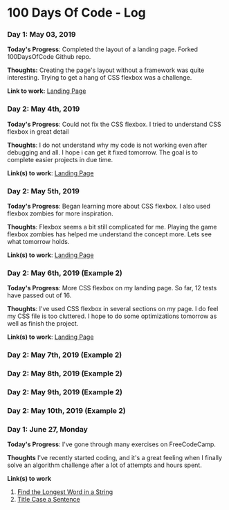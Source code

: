 # 100 Days Of Code - Log

### Day 1: May 03, 2019 

**Today's Progress**: Completed the layout of a landing page. Forked 100DaysOfCode Github repo.

**Thoughts:** Creating the page's layout without a framework was quite interesting. Trying to get a hang of CSS flexbox was a challenge.

**Link to work:** [Landing Page](https://bit.ly/2VMb3Sm)

### Day 2: May 4th, 2019 

**Today's Progress**: Could not fix the CSS flexbox. I tried to understand CSS flexbox in great detail

**Thoughts**: I do not understand why my code is not working even after debugging and all. I hope i can get it fixed tomorrow. The goal is to complete easier projects in due time.

**Link(s) to work**: [Landing Page](https://bit.ly/2VMb3Sm)

### Day 2: May 5th, 2019
**Today's Progress**: Began learning more about CSS flexbox. I also used flexbox zombies for more inspiration.

**Thoughts**: Flexbox seems a bit still complicated for me. Playing the game flexbox zombies has helped me understand the concept more. Lets see what tomorrow holds.

**Link(s) to work**: [Landing Page](https://bit.ly/2VMb3Sm)

### Day 2: May 6th, 2019 (Example 2)
**Today's Progress**: More CSS flexbox on my landing page. So far, 12 tests have passed out of 16.

**Thoughts**: I've used CSS flexbox in several sections on my page. I do feel my CSS file is too cluttered. I hope to do some optimizations tomorrow as well as finish the project.

**Link(s) to work**: [Landing Page](https://bit.ly/2VMb3Sm)

### Day 2: May 7th, 2019 (Example 2)
### Day 2: May 8th, 2019 (Example 2)
### Day 2: May 9th, 2019 (Example 2)
### Day 2: May 10th, 2019 (Example 2)

### Day 1: June 27, Monday

**Today's Progress**: I've gone through many exercises on FreeCodeCamp.

**Thoughts** I've recently started coding, and it's a great feeling when I finally solve an algorithm challenge after a lot of attempts and hours spent.

**Link(s) to work**
1. [Find the Longest Word in a String](https://www.freecodecamp.com/challenges/find-the-longest-word-in-a-string)
2. [Title Case a Sentence](https://www.freecodecamp.com/challenges/title-case-a-sentence)
